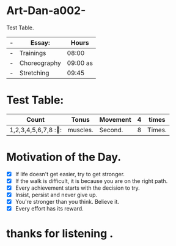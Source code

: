 # Art-Dan-a002-
Test Table.


-| Essay: | Hours |
-| ----- | ----- |
-| Trainings | 08:00 |
-| Choreography | 09:00 as |
-| Stretching | 09:45

# Test Table:

| Count | Tonus | Movement | 4 | times |
|---|---|---|---|---|
| 1,2,3,4,5,6,7,8 :🤸: |muscles. | Second. | 8 | Times.

# Motivation of the Day.

-[x] If life doesn't get easier, try to get stronger.
- [x] If the walk is difficult, it is because you are on the right path.
- [x] Every achievement starts with the decision to try.
- [x] Insist, persist and never give up.
- [x] You're stronger than you think. Believe it.
- [x] Every effort has its reward.
  
# thanks for listening .
